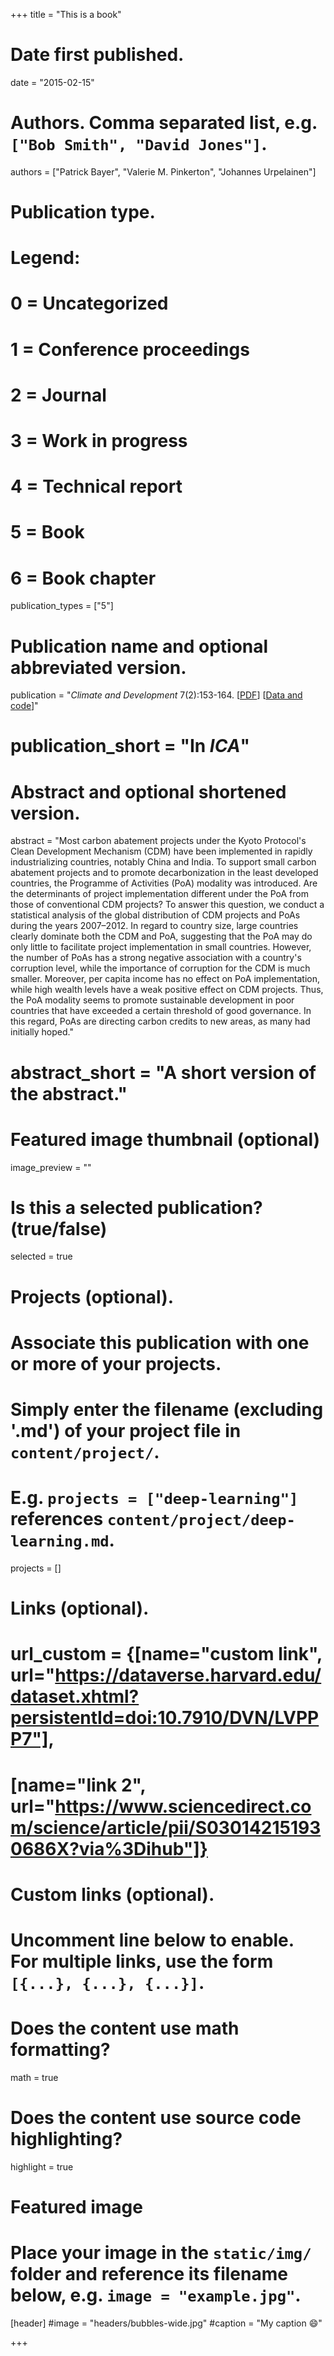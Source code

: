 +++
title = "This is a book"

# Date first published.
date = "2015-02-15"

# Authors. Comma separated list, e.g. `["Bob Smith", "David Jones"]`.
authors = ["Patrick Bayer", "Valerie M. Pinkerton", "Johannes Urpelainen"]

# Publication type.
# Legend:
# 0 = Uncategorized
# 1 = Conference proceedings
# 2 = Journal
# 3 = Work in progress
# 4 = Technical report
# 5 = Book
# 6 = Book chapter
publication_types = ["5"]

# Publication name and optional abbreviated version.
publication = "*Climate and Development* 7(2):153-164. [[PDF](https://www.tandfonline.com/doi/abs/10.1080/17565529.2014.900471?journalCode=tcld20#.UzRMp4W0ueo)] [[Data and code](https://dataverse.harvard.edu/dataset.xhtml?persistentId=doi:10.7910/DVN/3UPXXQ)]"
# publication_short = "In *ICA*"

# Abstract and optional shortened version.
abstract = "Most carbon abatement projects under the Kyoto Protocol's Clean Development Mechanism (CDM) have been implemented in rapidly industrializing countries, notably China and India. To support small carbon abatement projects and to promote decarbonization in the least developed countries, the Programme of Activities (PoA) modality was introduced. Are the determinants of project implementation different under the PoA from those of conventional CDM projects? To answer this question, we conduct a statistical analysis of the global distribution of CDM projects and PoAs during the years 2007–2012. In regard to country size, large countries clearly dominate both the CDM and PoA, suggesting that the PoA may do only little to facilitate project implementation in small countries. However, the number of PoAs has a strong negative association with a country's corruption level, while the importance of corruption for the CDM is much smaller. Moreover, per capita income has no effect on PoA implementation, while high wealth levels have a weak positive effect on CDM projects. Thus, the PoA modality seems to promote sustainable development in poor countries that have exceeded a certain threshold of good governance. In this regard, PoAs are directing carbon credits to new areas, as many had initially hoped."
# abstract_short = "A short version of the abstract."

# Featured image thumbnail (optional)
image_preview = ""

# Is this a selected publication? (true/false)
selected = true

# Projects (optional).
#   Associate this publication with one or more of your projects.
#   Simply enter the filename (excluding '.md') of your project file in `content/project/`.
#   E.g. `projects = ["deep-learning"]` references `content/project/deep-learning.md`.
projects = []

# Links (optional).
# url_custom = {[name="custom link", url="https://dataverse.harvard.edu/dataset.xhtml?persistentId=doi:10.7910/DVN/LVPPP7"],
#             [name="link 2", url="https://www.sciencedirect.com/science/article/pii/S030142151930686X?via%3Dihub"]}


# Custom links (optional).
#   Uncomment line below to enable. For multiple links, use the form `[{...}, {...}, {...}]`.
 


# Does the content use math formatting?
math = true

# Does the content use source code highlighting?
highlight = true

# Featured image
# Place your image in the `static/img/` folder and reference its filename below, e.g. `image = "example.jpg"`.
[header]
#image = "headers/bubbles-wide.jpg"
#caption = "My caption 😄"

+++
